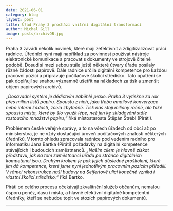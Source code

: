 ```yaml
---
date: 2021-06-01
category: blog
layout: post
title: Úřad Prahy 3 prochází vnitřní digitální transformací 
author: Michal Gill
image: posts/archivOB.jpg
---
```


Praha 3 zavádí několik novinek, které mají zefektivnit a zdigitizalizovat práci radnice. Úředníci nyní mají například za povinnost používat nástroje elektronické komunikace a pracovat s dokumenty ve strojově čitelné podobě. Dosud si mezi sebou stále ještě některé útvary úřadu posílaly různé žádosti papírově. Dále radnice určila digitální kompetence pro každou pracovní pozici a připravuje počítačové školicí středisko. Tato opatření se pak doplňují se snahou významně ušetřit na nákladech za tisk a zmenšit objem papírových archivů. 

*„Dosavadní systém je dědictvím zaběhlé praxe. Praha 3 vytiskne za rok přes milion listů papíru. Spoustu z nich, jako třeba emailové konverzace nebo interní žádosti, zcela zbytečně. Tisk nás stojí miliony ročně, ale také spoustu místa, které by šlo využít lépe, než jen ke skladování stále rostoucího množství papíru,“* říká místostarosta Štěpán Štrébl (Piráti). 

Problémem české veřejné správy, a to na všech úřadech od obcí až po ministerstva, je ne vždy dostačující úroveň počítačových znalostí některých úředníků. V tomto ohledu zpracovala radnice pod vedením radního pro informatiku Jana Bartka (Piráti) požadavky na digitální kompetence stávajících i budoucích zaměstnanců. *„Naším cílem je hlavně získat představu, jak na tom zaměstnanci úřadu po stránce digitálních kompetencí jsou. Druhým krokem je pak jejich důsledné proškolení, které jim dá kompetence, které jsme nyní jednotlivým pracovním pozicím přiřadili. V rámci rekonstrukce naší budovy na Seifertově ulici konečně vzniká i vlastní školící středisko,“* říká Bartko. 

Piráti od celého procesu očekávají zkvalitnění služeb občanům, nemalou úsporu peněz, času i místa, a hlavně efektivní digitálně kompetentní úředníky, kteří se nebudou topit ve stozích papírových dokumentů. 

- - -
